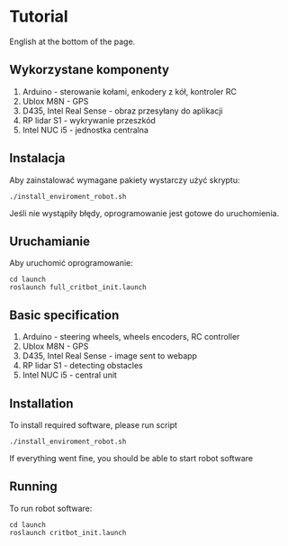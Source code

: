 # Tutorial
English at the bottom of the page.
## Wykorzystane komponenty
1. Arduino - sterowanie kołami, enkodery z kół, kontroler RC
2. Ublox M8N - GPS
3. D435, Intel Real Sense - obraz przesyłany do aplikacji
4. RP lidar S1 - wykrywanie przeszkód
5. Intel NUC i5 - jednostka centralna
## Instalacja
Aby zainstalować wymagane pakiety wystarczy użyć skryptu: 
```
./install_enviroment_robot.sh
```
Jeśli nie wystąpiły błędy, oprogramowanie jest gotowe do uruchomienia.
## Uruchamianie
Aby uruchomić oprogramowanie:
```
cd launch
roslaunch full_critbot_init.launch
```
## Basic specification
1. Arduino - steering wheels, wheels encoders, RC controller
2. Ublox M8N - GPS
3. D435, Intel Real Sense - image sent to webapp
4. RP lidar S1 - detecting obstacles
5. Intel NUC i5 - central unit
## Installation
To install required software, please run script
```
./install_enviroment_robot.sh
```
If everything went fine, you should be able to start robot software
## Running
To run robot software:
```
cd launch
roslaunch critbot_init.launch
```
